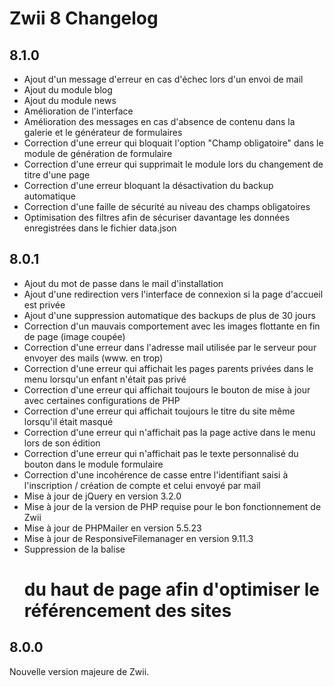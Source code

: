 Zwii 8 Changelog
================

## 8.1.0
* Ajout d'un message d'erreur en cas d'échec lors d'un envoi de mail
* Ajout du module blog
* Ajout du module news
* Amélioration de l'interface
* Amélioration des messages en cas d'absence de contenu dans la galerie et le générateur de formulaires
* Correction d'une erreur qui bloquait l'option "Champ obligatoire" dans le module de génération de formulaire
* Correction d'une erreur qui supprimait le module lors du changement de titre d'une page
* Correction d'une erreur bloquant la désactivation du backup automatique
* Correction d'une faille de sécurité au niveau des champs obligatoires
* Optimisation des filtres afin de sécuriser davantage les données enregistrées dans le fichier data.json

## 8.0.1
* Ajout du mot de passe dans le mail d'installation
* Ajout d'une redirection vers l'interface de connexion si la page d'accueil est privée
* Ajout d'une suppression automatique des backups de plus de 30 jours
* Correction d'un mauvais comportement avec les images flottante en fin de page (image coupée)
* Correction d'une erreur dans l'adresse mail utilisée par le serveur pour envoyer des mails (www. en trop)
* Correction d'une erreur qui affichait les pages parents privées dans le menu lorsqu'un enfant n'était pas privé
* Correction d'une erreur qui affichait toujours le bouton de mise à jour avec certaines configurations de PHP
* Correction d'une erreur qui affichait toujours le titre du site même lorsqu'il était masqué
* Correction d'une erreur qui n'affichait pas la page active dans le menu lors de son édition
* Correction d'une erreur qui n'affichait pas le texte personnalisé du bouton dans le module formulaire
* Correction d'une incohérence de casse entre l'identifiant saisi à l'inscription / création de compte et celui envoyé par mail
* Mise à jour de jQuery en version 3.2.0
* Mise à jour de la version de PHP requise pour le bon fonctionnement de Zwii
* Mise à jour de PHPMailer en version 5.5.23
* Mise à jour de ResponsiveFilemanager en version 9.11.3
* Suppression de la balise <h1> du haut de page afin d'optimiser le référencement des sites

## 8.0.0
Nouvelle version majeure de Zwii.